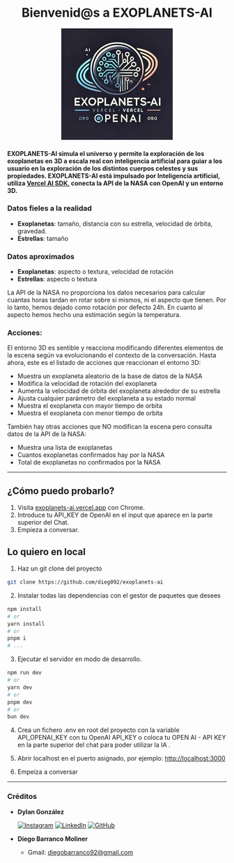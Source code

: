 <h1 align="center">Bienvenid@s a EXOPLANETS-AI</h1>

<p align="center">
  <img src="logo.webp" alt="[TEXTO_ALTERNATIVO]"/>
</p>

#### EXOPLANETS-AI simula el universo y permite la exploración de los exoplanetas en 3D a escala real con inteligencia artificial para guiar a los usuario en la exploración de los distintos cuerpos celestes y sus propiedades. EXOPLANETS-AI está impulsado por Inteligencia artificial, utiliza [Vercel AI SDK](https://sdk.vercel.ai/), conecta la API de la NASA con OpenAI y un entorno 3D.

### Datos fieles a la realidad

- **Exoplanetas**: tamaño, distancia con su estrella, velocidad de órbita, gravedad.
- **Estrellas**: tamaño

### Datos aproximados

- **Exoplanetas**: aspecto o textura, velocidad de rotación
- **Estrellas**: aspecto o textura

La API de la NASA no proporciona los datos necesarios para calcular cuantas horas tardan en rotar sobre si mismos, ni el aspecto que tienen. Por lo tanto, hemos dejado como rotación por defecto 24h. En cuanto al aspecto hemos hecho una estimación según la temperatura.

### Acciones:

El entorno 3D es sentible y reacciona modificando diferentes elementos de la escena según va evolucionando el contexto de la conversación. Hasta ahora, este es el listado de acciones que reaccionan el entorno 3D:

- Muestra un exoplaneta aleatorio de la base de datos de la NASA
- Modifica la velocidad de rotación del exoplaneta
- Aumenta la velocidad de órbita del exoplaneta alrededor de su estrella
- Ajusta cualquier parámetro del exoplaneta a su estado normal
- Muestra el exoplaneta con mayor tiempo de orbita
- Muestra el exoplaneta con menor tiempo de orbita

También hay otras acciones que NO modifican la escena pero consulta datos de la API de la NASA:

- Muestra una lista de exoplanetas
- Cuantos exoplanetas confirmados hay por la NASA
- Total de exoplanetas no confirmados por la NASA

---

## ¿Cómo puedo probarlo?

1. Visita [exoplanets-ai.vercel.app](https://exoplanets-ai.vercel.app) con Chrome.
2. Introduce tu API_KEY de OpenAI en el input que aparece en la parte superior del Chat.
3. Empieza a conversar.

## Lo quiero en local

1. Haz un git clone del proyecto

```bash
git clone https://github.com/dieg092/exoplanets-ai
```

2. Instalar todas las dependencias con el gestor de paquetes que desees

```bash
npm install
# or
yarn install
# or
pnpm i
# ...
```

3. Ejecutar el servidor en modo de desarrollo.

```bash
npm run dev
# or
yarn dev
# or
pnpm dev
# or
bun dev
```

4. Crea un fichero .env en root del proyecto con la variable API_OPENAI_KEY con tu OpenAI API_KEY o coloca tu OPEN AI - API KEY en la parte superior del chat para poder utilizar la IA .

5. Abrir localhost en el puerto asignado, por ejemplo: [http://localhost:3000](http://localhost:3000)

6. Empeiza a conversar

---

### Créditos

- **Dylan González**

  [![Instagram](https://img.shields.io/badge/Instagram-%23E4405F.svg?style=for-the-badge&logo=Instagram&logoColor=white)](https://www.instagram.com/yaiir.dev/) [![LinkedIn](https://img.shields.io/badge/linkedin-%230077B5.svg?style=for-the-badge&logo=linkedin&logoColor=white)](https://www.linkedin.com/in/dylan-gonz%C3%A1lez-623706161/) [![GitHub](https://img.shields.io/badge/github-%23121011.svg?style=for-the-badge&logo=github&logoColor=white)](https://github.com/dylanGonzalez09)

- **Diego Barranco Moliner**

  - Gmail: diegobarranco92@gmail.com
